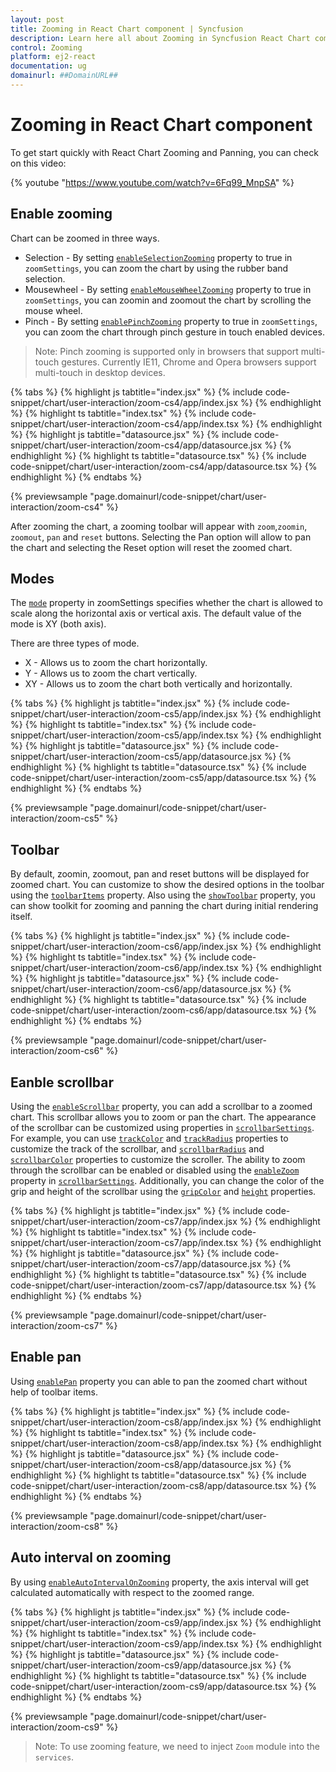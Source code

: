 ```yaml
---
layout: post
title: Zooming in React Chart component | Syncfusion
description: Learn here all about Zooming in Syncfusion React Chart component of Syncfusion Essential JS 2 and more.
control: Zooming 
platform: ej2-react
documentation: ug
domainurl: ##DomainURL##
---
```


# Zooming in React Chart component

To get start quickly with React Chart Zooming and Panning, you can check on this video:

{% youtube "https://www.youtube.com/watch?v=6Fq99_MnpSA" %}

## Enable zooming

Chart can be zoomed in three ways.

* Selection - By setting [`enableSelectionZooming`](https://ej2.syncfusion.com/react/documentation/api/chart/zoomSettingsModel/#enableselectionzooming)
property to true in `zoomSettings`, you can zoom the chart by using the rubber band selection.
* Mousewheel - By setting [`enableMouseWheelZooming`](https://ej2.syncfusion.com/react/documentation/api/chart/zoomSettingsModel/#enablemousewheelzooming) property to true in `zoomSettings`, you can zoomin and zoomout the chart by scrolling the mouse wheel.
* Pinch - By setting  [`enablePinchZooming`](https://ej2.syncfusion.com/react/documentation/api/chart/zoomSettingsModel/#enablepinchzooming) property to true in `zoomSettings`, you can zoom the chart through pinch gesture in touch enabled devices.

>Note: Pinch zooming is supported only in browsers that support multi-touch gestures. Currently IE11,
Chrome and Opera browsers support multi-touch in desktop devices.

{% tabs %}
{% highlight js tabtitle="index.jsx" %}
{% include code-snippet/chart/user-interaction/zoom-cs4/app/index.jsx %}
{% endhighlight %}
{% highlight ts tabtitle="index.tsx" %}
{% include code-snippet/chart/user-interaction/zoom-cs4/app/index.tsx %}
{% endhighlight %}
{% highlight js tabtitle="datasource.jsx" %}
{% include code-snippet/chart/user-interaction/zoom-cs4/app/datasource.jsx %}
{% endhighlight %}
{% highlight ts tabtitle="datasource.tsx" %}
{% include code-snippet/chart/user-interaction/zoom-cs4/app/datasource.tsx %}
{% endhighlight %}
{% endtabs %}

{% previewsample "page.domainurl/code-snippet/chart/user-interaction/zoom-cs4" %}

After zooming the chart, a zooming toolbar will appear with `zoom`,`zoomin`, `zoomout`, `pan` and `reset` buttons. Selecting the Pan option will allow to pan the chart and selecting the Reset option will reset the zoomed chart.

## Modes

The [`mode`](https://ej2.syncfusion.com/react/documentation/api/chart/zoomSettingsModel/#mode) property in zoomSettings specifies whether the chart is allowed to scale along the horizontal axis or vertical axis. The default value of the mode is XY (both axis).

There are three types of mode.

* X - Allows us to zoom the chart horizontally.
* Y - Allows us to zoom the chart vertically.
* XY - Allows us to zoom the chart both vertically and horizontally.

{% tabs %}
{% highlight js tabtitle="index.jsx" %}
{% include code-snippet/chart/user-interaction/zoom-cs5/app/index.jsx %}
{% endhighlight %}
{% highlight ts tabtitle="index.tsx" %}
{% include code-snippet/chart/user-interaction/zoom-cs5/app/index.tsx %}
{% endhighlight %}
{% highlight js tabtitle="datasource.jsx" %}
{% include code-snippet/chart/user-interaction/zoom-cs5/app/datasource.jsx %}
{% endhighlight %}
{% highlight ts tabtitle="datasource.tsx" %}
{% include code-snippet/chart/user-interaction/zoom-cs5/app/datasource.tsx %}
{% endhighlight %}
{% endtabs %}

{% previewsample "page.domainurl/code-snippet/chart/user-interaction/zoom-cs5" %}

## Toolbar

By default, zoomin, zoomout, pan and reset buttons will be displayed for zoomed chart. You can customize to show the desired options in the toolbar using the [`toolbarItems`](https://ej2.syncfusion.com/react/documentation/api/chart/zoomSettingsModel/#toolbaritems) property. Also using the [`showToolbar`](https://ej2.syncfusion.com/react/documentation/api/chart/zoomSettingsModel/#showtoolbar) property, you can show toolkit for zooming and panning the chart during initial rendering itself.

{% tabs %}
{% highlight js tabtitle="index.jsx" %}
{% include code-snippet/chart/user-interaction/zoom-cs6/app/index.jsx %}
{% endhighlight %}
{% highlight ts tabtitle="index.tsx" %}
{% include code-snippet/chart/user-interaction/zoom-cs6/app/index.tsx %}
{% endhighlight %}
{% highlight js tabtitle="datasource.jsx" %}
{% include code-snippet/chart/user-interaction/zoom-cs6/app/datasource.jsx %}
{% endhighlight %}
{% highlight ts tabtitle="datasource.tsx" %}
{% include code-snippet/chart/user-interaction/zoom-cs6/app/datasource.tsx %}
{% endhighlight %}
{% endtabs %}

{% previewsample "page.domainurl/code-snippet/chart/user-interaction/zoom-cs6" %}

## Eanble scrollbar

Using the [`enableScrollbar`](https://ej2.syncfusion.com/react/documentation/api/chart/zoomSettingsModel/#enablescrollbar) property, you can add a scrollbar to a zoomed chart. This scrollbar allows you to zoom or pan the chart. The appearance of the scrollbar can be customized using properties in [`scrollbarSettings`](https://ej2.syncfusion.com/react/documentation/api/chart/scrollbarSettingsModel/). For example, you can use [`trackColor`](https://ej2.syncfusion.com/react/documentation/api/chart/scrollbarSettingsModel/#trackcolor) and [`trackRadius`](https://ej2.syncfusion.com/react/documentation/api/chart/scrollbarSettingsModel/#trackradius) properties to customize the track of the scrollbar, and [`scrollbarRadius`](https://ej2.syncfusion.com/react/documentation/api/chart/scrollbarSettingsModel/#scrollbarradius) and [`scrollbarColor`](https://ej2.syncfusion.com/react/documentation/api/chart/scrollbarSettingsModel/#scrollbarcolor) properties to customize the scroller. The ability to zoom through the scrollbar can be enabled or disabled using the [`enableZoom`](https://ej2.syncfusion.com/react/documentation/api/chart/scrollbarSettingsModel/#enablezoom) property in [`scrollbarSettings`](https://ej2.syncfusion.com/react/documentation/api/chart/scrollbarSettingsModel/). Additionally, you can change the color of the grip and height of the scrollbar using the [`gripColor`](https://ej2.syncfusion.com/react/documentation/api/chart/scrollbarSettingsModel/#gripcolor) and [`height`](https://ej2.syncfusion.com/react/documentation/api/chart/scrollbarSettingsModel/#height) properties.

{% tabs %}
{% highlight js tabtitle="index.jsx" %}
{% include code-snippet/chart/user-interaction/zoom-cs7/app/index.jsx %}
{% endhighlight %}
{% highlight ts tabtitle="index.tsx" %}
{% include code-snippet/chart/user-interaction/zoom-cs7/app/index.tsx %}
{% endhighlight %}
{% highlight js tabtitle="datasource.jsx" %}
{% include code-snippet/chart/user-interaction/zoom-cs7/app/datasource.jsx %}
{% endhighlight %}
{% highlight ts tabtitle="datasource.tsx" %}
{% include code-snippet/chart/user-interaction/zoom-cs7/app/datasource.tsx %}
{% endhighlight %}
{% endtabs %}

{% previewsample "page.domainurl/code-snippet/chart/user-interaction/zoom-cs7" %}

## Enable pan

Using [`enablePan`](https://ej2.syncfusion.com/react/documentation/api/chart/zoomSettingsModel/#enablepan) property you can able to pan the zoomed chart without help of toolbar items.

{% tabs %}
{% highlight js tabtitle="index.jsx" %}
{% include code-snippet/chart/user-interaction/zoom-cs8/app/index.jsx %}
{% endhighlight %}
{% highlight ts tabtitle="index.tsx" %}
{% include code-snippet/chart/user-interaction/zoom-cs8/app/index.tsx %}
{% endhighlight %}
{% highlight js tabtitle="datasource.jsx" %}
{% include code-snippet/chart/user-interaction/zoom-cs8/app/datasource.jsx %}
{% endhighlight %}
{% highlight ts tabtitle="datasource.tsx" %}
{% include code-snippet/chart/user-interaction/zoom-cs8/app/datasource.tsx %}
{% endhighlight %}
{% endtabs %}

{% previewsample "page.domainurl/code-snippet/chart/user-interaction/zoom-cs8" %}

## Auto interval on zooming

By using [`enableAutoIntervalOnZooming`](https://ej2.syncfusion.com/react/documentation/api/chart/axis/#enableautointervalonzooming) property, the axis interval will get calculated automatically with respect to the zoomed range.

{% tabs %}
{% highlight js tabtitle="index.jsx" %}
{% include code-snippet/chart/user-interaction/zoom-cs9/app/index.jsx %}
{% endhighlight %}
{% highlight ts tabtitle="index.tsx" %}
{% include code-snippet/chart/user-interaction/zoom-cs9/app/index.tsx %}
{% endhighlight %}
{% highlight js tabtitle="datasource.jsx" %}
{% include code-snippet/chart/user-interaction/zoom-cs9/app/datasource.jsx %}
{% endhighlight %}
{% highlight ts tabtitle="datasource.tsx" %}
{% include code-snippet/chart/user-interaction/zoom-cs9/app/datasource.tsx %}
{% endhighlight %}
{% endtabs %}

{% previewsample "page.domainurl/code-snippet/chart/user-interaction/zoom-cs9" %}

>Note: To use zooming feature, we need to inject `Zoom` module into the `services`.